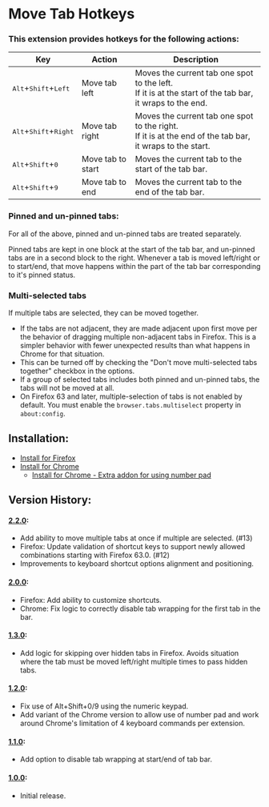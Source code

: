 # Move Tab Hotkeys

### This extension provides hotkeys for the following actions:

|Key|Action|Description|
|---|------|-----------|
|<kbd>Alt</kbd>+<kbd>Shift</kbd>+<kbd>Left</kbd>|Move tab left|Moves the current tab one spot to the left.<br/>If it is at the start of the tab bar, it wraps to the end.|
|<kbd>Alt</kbd>+<kbd>Shift</kbd>+<kbd>Right</kbd>|Move tab right|Moves the current tab one spot to the right.<br/>If it is at the end of the tab bar, it wraps to the start.|
|<kbd>Alt</kbd>+<kbd>Shift</kbd>+<kbd>0</kbd>|Move tab to start|Moves the current tab to the start of the tab bar.|
|<kbd>Alt</kbd>+<kbd>Shift</kbd>+<kbd>9</kbd>|Move tab to end|Moves the current tab to the end of the tab bar.|

### Pinned and un-pinned tabs:
For all of the above, pinned and un-pinned tabs are treated separately.

Pinned tabs are kept in one block at the start of the tab bar, and un-pinned tabs are in a second block to the right. Whenever a tab is moved left/right or to start/end, that move happens within the part of the tab bar corresponding to it's pinned status.

### Multi-selected tabs
If multiple tabs are selected, they can be moved together.
* If the tabs are not adjacent, they are made adjacent upon first move per the behavior of dragging
  multiple non-adjacent tabs in Firefox. This is a simpler behavior with fewer unexpected results
  than what happens in Chrome for that situation.
* This can be turned off by checking the "Don't move multi-selected tabs together" checkbox in the
  options.
* If a group of selected tabs includes both pinned and un-pinned tabs, the tabs will not be moved at
  all.
* On Firefox 63 and later, multiple-selection of tabs is not enabled by default. You must enable the
  `browser.tabs.multiselect` property in `about:config`.

## Installation:
* [Install for Firefox](https://addons.mozilla.org/en-US/firefox/addon/move-tab-hotkeys/)
* [Install for Chrome](https://chrome.google.com/webstore/detail/move-tab-hotkeys/paafmjjgeiociknojggclhkbkaffjgoe)
    * [Install for Chrome - Extra addon for using number pad](https://chrome.google.com/webstore/detail/omhajbebapbleblliebjpmddcmalofgp)

## Version History:

#### [2.2.0](https://github.com/jmmerz/move-tab-hotkeys/releases/tag/v2.2.0):
* Add ability to move multiple tabs at once if multiple are selected. (#13)
* Firefox: Update validation of shortcut keys to support newly allowed combinations starting with
  Firefox 63.0. (#12)
* Improvements to keyboard shortcut options alignment and positioning.

#### [2.0.0](https://github.com/jmmerz/move-tab-hotkeys/releases/tag/v2.0.0):
* Firefox: Add ability to customize shortcuts.
* Chrome: Fix logic to correctly disable tab wrapping for the first tab in the bar.

#### [1.3.0](https://github.com/jmmerz/move-tab-hotkeys/releases/tag/v1.3.0):
* Add logic for skipping over hidden tabs in Firefox. Avoids situation where the tab must be moved left/right multiple times to pass hidden tabs.

#### [1.2.0](https://github.com/jmmerz/move-tab-hotkeys/releases/tag/v1.2.0):
* Fix use of Alt+Shift+0/9 using the numeric keypad.
* Add variant of the Chrome version to allow use of number pad and work around Chrome's limitation of 4 keyboard commands per extension.

#### [1.1.0](https://github.com/jmmerz/move-tab-hotkeys/releases/tag/v1.1.0):
* Add option to disable tab wrapping at start/end of tab bar.

#### [1.0.0](https://github.com/jmmerz/move-tab-hotkeys/releases/tag/v1.0.0):
* Initial release.

